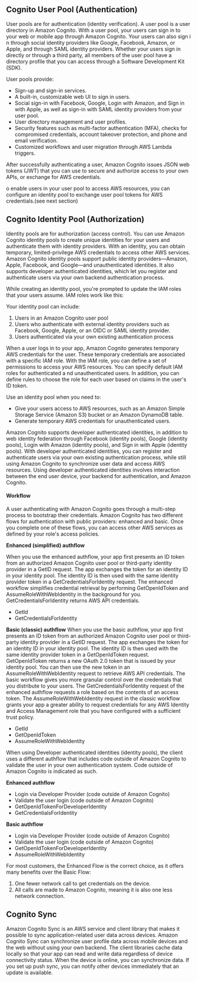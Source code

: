 ## Cognito User Pool (Authentication)

User pools are for authentication (identity verification). A user pool is a user directory in Amazon Cognito. 
With a user pool, your users can sign in to your web or mobile app through Amazon Cognito. Your users can also sign i
n through social identity providers like Google, Facebook, Amazon, or Apple, and through SAML identity providers. 
Whether your users sign in directly or through a third party, all members of the user pool have a directory 
profile that you can access through a Software Development Kit (SDK).

User pools provide:
* Sign-up and sign-in services.
* A built-in, customizable web UI to sign in users.
* Social sign-in with Facebook, Google, Login with Amazon, and Sign in with Apple, as well as sign-in with SAML identity providers from your user pool.
* User directory management and user profiles.
* Security features such as multi-factor authentication (MFA), checks for compromised credentials, account takeover protection, and phone and email verification.
* Customized workflows and user migration through AWS Lambda triggers.

After successfully authenticating a user, Amazon Cognito issues JSON web tokens (JWT) that you can use to secure and authorize 
access to your own APIs, or exchange for AWS credentials.

o enable users in your user pool to access AWS resources, you can configure an identity pool to exchange user pool tokens for 
AWS credentials.(see next section)

## Cognito Identity Pool (Authorization)

Identity pools are for authorization (access control). You can use Amazon Cognito identity pools to create unique 
identities for your users and authenticate them with identity providers. With an identity, you can obtain 
temporary, limited-privilege AWS credentials to access other AWS services. Amazon Cognito identity pools
support public identity providers—Amazon, Apple, Facebook, and Google—and unauthenticated identities. 
It also supports developer authenticated identities, which let you register and authenticate users via your 
own backend authentication process.

While creating an identity pool, you're prompted to update the IAM roles that your users assume. IAM roles work like this: 

Your identity pool can include: 
1) Users in an Amazon Cognito user pool
2) Users who authenticate with external identity providers such as Facebook, Google, Apple, or an OIDC or SAML identity provider.
3) Users authenticated via your own existing authentication process

When a user logs in to your app, Amazon Cognito generates temporary AWS credentials for the user. These temporary credentials are associated with a specific IAM role. With the IAM role, 
you can define a set of permissions to access your AWS resources. You can specify default IAM roles for authenticated a
nd unauthenticated users. In addition, you can define rules to choose the role for each user based on claims in the user's ID token. 

Use an identity pool when you need to:
* Give your users access to AWS resources, such as an Amazon Simple Storage Service (Amazon S3) bucket or an Amazon DynamoDB table.
* Generate temporary AWS credentials for unauthenticated users.


Amazon Cognito supports developer authenticated identities, in addition to web identity federation through 
Facebook (identity pools), Google (identity pools), Login with Amazon (identity pools), and Sign in with 
Apple (identity pools). With developer authenticated identities, you can register and authenticate users 
via your own existing authentication process, while still using Amazon Cognito to synchronize user 
data and access AWS resources. Using developer authenticated identities involves interaction 
between the end user device, your backend for authentication, and Amazon Cognito.

#### Workflow

A user authenticating with Amazon Cognito goes through a multi-step process to bootstrap their credentials. Amazon Cognito has two different flows for
authentication with public providers: enhanced and basic.
Once you complete one of these flows, you can access other AWS services as defined by your role's access policies. 


**Enhanced (simplified) authflow**

When you use the enhanced authflow, your app first presents an ID token from an authorized Amazon Cognito user pool or third-party identity 
provider in a GetID request. The app exchanges the token for an identity ID in your identity pool. The identity ID is then 
used with the same identity provider token in a GetCredentialsForIdentity request. The enhanced workflow simplifies 
credential retrieval by performing GetOpenIdToken and AssumeRoleWithWebIdentity in the background for you. 
GetCredentialsForIdentity returns AWS API credentials.
* GetId
* GetCredentialsForIdentity


**Basic (classic) authflow** 
When you use the basic authflow, your app first presents an ID token from an authorized Amazon Cognito 
user pool or third-party identity provider in a GetID request. The app exchanges the token for an identity ID in your 
identity pool. The identity ID is then used with the same identity provider token in a GetOpenIdToken request. GetOpenIdToken 
returns a new OAuth 2.0 token that is issued by your identity pool. You can then use the new token in an 
AssumeRoleWithWebIdentity request to retrieve AWS API credentials. The basic workflow gives you more granular control 
over the credentials that you distribute to your users. The GetCredentialsForIdentity request of the enhanced authflow 
requests a role based on the contents of an access token. The AssumeRoleWithWebIdentity request in the classic workflow 
grants your app a greater ability to request credentials for any AWS Identity and Access Management role that you 
have configured with a sufficient trust policy.

* GetId
* GetOpenIdToken
* AssumeRoleWithWebIdentity

When using Developer authenticated identities (identity pools), the client uses a different authflow that includes 
code outside of Amazon Cognito to validate the user in your own authentication system. 
Code outside of Amazon Cognito is indicated as such.

**Enhanced authflow**

* Login via Developer Provider (code outside of Amazon Cognito)
* Validate the user login (code outside of Amazon Cognito)
* GetOpenIdTokenForDeveloperIdentity
* GetCredentialsForIdentity

**Basic authflow**

* Login via Developer Provider (code outside of Amazon Cognito)
* Validate the user login (code outside of Amazon Cognito)
* GetOpenIdTokenForDeveloperIdentity
* AssumeRoleWithWebIdentity

For most customers, the Enhanced Flow is the correct choice, as it offers many benefits over the Basic Flow:
1. One fewer network call to get credentials on the device.
2. All calls are made to Amazon Cognito, meaning it is also one less network connection.


## Cognito Sync 

Amazon Cognito Sync is an AWS service and client library that makes it possible to sync application-related user data 
across devices. Amazon Cognito Sync can synchronize user profile data across mobile devices and the web without 
using your own backend. The client libraries cache data locally so that your app can read and write data regardless 
of device connectivity status. When the device is online, you can synchronize data. If you set up push sync, you 
can notify other devices immediately that an update is available.

